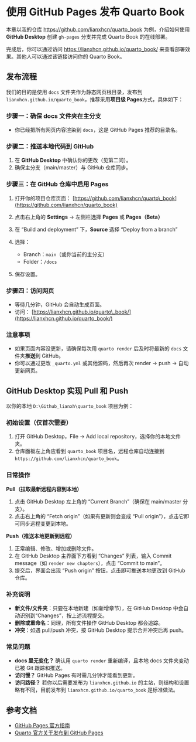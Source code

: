 # 使用 GitHub Pages 发布 Quarto Book

本章以我的仓库 <https://github.com/lianxhcn/quarto_book> 为例，介绍如何使用 **GitHub Desktop** 创建 `gh-pages` 分支并完成 Quarto Book 的在线部署。

完成后，你可以通过访问 <https://lianxhcn.github.io/quarto_book/> 来查看部署效果。其他人可以通过该链接访问你的 Quarto Book。

## 发布流程

我们的目的是使用 `docs` 文件夹作为静态网页根目录，发布到 `lianxhcn.github.io/quarto_book`，推荐采用**项目级 Pages**方式，具体如下：

### 步骤一：确保 docs 文件夹在主分支

* 你已经把所有网页内容渲染到 `docs`，这是 GitHub Pages 推荐的目录名。

### 步骤二：推送本地代码到 GitHub

1. 在 **GitHub Desktop** 中确认你的更改（见第二问）。
2. 确保主分支（main/master）与 GitHub 仓库同步。

### 步骤三：在 GitHub 仓库中启用 Pages

1. 打开你的项目仓库页面：
   [https://github.com/lianxhcn/quarto\_book](https://github.com/lianxhcn/quarto_book)
2. 点击右上角的 **Settings** → 左侧栏选择 **Pages** 或 **Pages（Beta）**
3. 在 “Build and deployment” 下，**Source** 选择 “Deploy from a branch”
4. 选择：

   * Branch：`main`（或你当前的主分支）
   * Folder：`/docs`
5. 保存设置。

### 步骤四：访问网页

* 等待几分钟，GitHub 会自动生成页面。
* 访问：
  [https://lianxhcn.github.io/quarto\_book/](https://lianxhcn.github.io/quarto_book/)

### 注意事项

* 如果页面内容没更新，请确保每次用 `quarto render` 后及时将最新的 `docs` 文件夹**推送**到 GitHub。
* 你可以通过更改 `_quarto.yml` 或其他源码，然后再次 render → push → 自动更新网页。



## GitHub Desktop 实现 Pull 和 Push

以你的本地 `D:\Github_lianxh\quarto_book` 项目为例：

### 初始设置（仅首次需要）

1. 打开 GitHub Desktop，File → Add local repository，选择你的本地文件夹。
2. 仓库面板左上角应看到 `quarto_book` 项目名，远程仓库自动连接到 `https://github.com/lianxhcn/quarto_book`。

### 日常操作

**Pull（拉取最新远程内容到本地）**

1. 点击 GitHub Desktop 左上角的 “Current Branch”（确保在 main/master 分支）。
2. 点击右上角的 “Fetch origin”（如果有更新则会变成 “Pull origin”），点击它即可同步远程变更到本地。

**Push（推送本地更新到远程）**

1. 正常编辑、修改、增加或删除文件。
2. 在 GitHub Desktop 主界面下方看到 “Changes” 列表，输入 Commit message（如 `render new chapters`），点击 “Commit to main”。
3. 提交后，界面会出现 “Push origin” 按钮，点击即可推送本地更改到 GitHub 仓库。

### 补充说明

* **新文件/文件夹**：只要在本地新建（如新增章节），在 GitHub Desktop 中会自动识别到“Changes”，按上述流程提交。
* **删除或重命名**：同理，所有文件操作 GitHub Desktop 都会追踪。
* **冲突**：如遇 pull/push 冲突，按 GitHub Desktop 提示合并冲突后再 push。

### 常见问题

* **docs 里无变化？**
  确认用 `quarto render` 重新编译，且本地 docs 文件夹变动已被 Git 跟踪和推送。
* **访问慢？**
  GitHub Pages 有时需几分钟才能看到更新。
* **访问路径？**
  若你以后需要发布为 `lianxhcn.github.io` 的主站，则结构和设置略有不同，目前发布到 `lianxhcn.github.io/quarto_book` 是标准做法。

## 参考文档

* [GitHub Pages 官方指南](https://docs.github.com/en/pages/getting-started-with-github-pages/about-github-pages)
* [Quarto 官方关于发布到 GitHub Pages](https://quarto.org/docs/publishing/github-pages.html)


